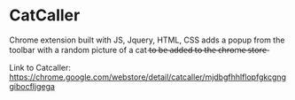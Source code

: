 # CatCaller

Chrome extension built with JS, Jquery, HTML, CSS
adds a popup from the toolbar with a random picture of a cat
t̶o̶ ̶b̶e̶ ̶a̶d̶d̶e̶d̶ ̶t̶o̶ ̶t̶h̶e̶ ̶c̶h̶r̶o̶m̶e̶ ̶s̶t̶o̶r̶e̶

Link to Catcaller: https://chrome.google.com/webstore/detail/catcaller/mjdbgfhhlflopfgkcgnggibocfljgega
